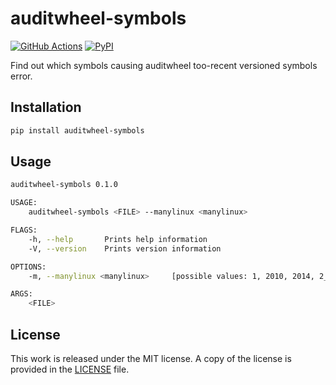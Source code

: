 # auditwheel-symbols

[![GitHub Actions](https://github.com/messense/auditwheel-symbols-rs/workflows/Python/badge.svg)](https://github.com/messense/auditwheel-symbols/actions?query=workflow%3APython)
[![PyPI](https://img.shields.io/pypi/v/auditwheel-symbols.svg)](https://pypi.org/project/auditwheel-symbols)

Find out which symbols causing auditwheel too-recent versioned symbols error.

## Installation

```bash
pip install auditwheel-symbols
```

## Usage

```bash
auditwheel-symbols 0.1.0

USAGE:
    auditwheel-symbols <FILE> --manylinux <manylinux>

FLAGS:
    -h, --help       Prints help information
    -V, --version    Prints version information

OPTIONS:
    -m, --manylinux <manylinux>     [possible values: 1, 2010, 2014, 2_24]

ARGS:
    <FILE>
```

## License

This work is released under the MIT license. A copy of the license is provided in the [LICENSE](../LICENSE) file.
